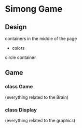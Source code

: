 # Simong Game

## Design

containers in the middle of the page
+ colors

circle container

## Game 

### class Game
(everything related to the Brain)

### class Display
(everything related to the graphics)